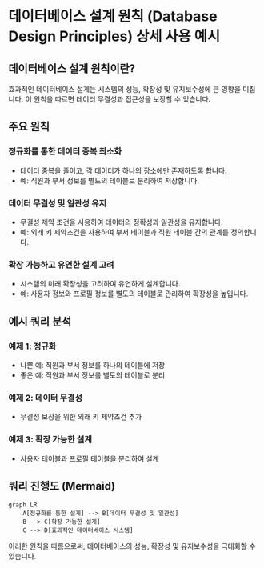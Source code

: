 
# 데이터베이스 설계 원칙 (Database Design Principles) 상세 사용 예시

## 데이터베이스 설계 원칙이란?

효과적인 데이터베이스 설계는 시스템의 성능, 확장성 및 유지보수성에 큰 영향을 미칩니다. 이 원칙을 따르면 데이터 무결성과 접근성을 보장할 수 있습니다.

## 주요 원칙

### 정규화를 통한 데이터 중복 최소화
- 데이터 중복을 줄이고, 각 데이터가 하나의 장소에만 존재하도록 합니다.
- 예: 직원과 부서 정보를 별도의 테이블로 분리하여 저장합니다.

### 데이터 무결성 및 일관성 유지
- 무결성 제약 조건을 사용하여 데이터의 정확성과 일관성을 유지합니다.
- 예: 외래 키 제약조건을 사용하여 부서 테이블과 직원 테이블 간의 관계를 정의합니다.

### 확장 가능하고 유연한 설계 고려
- 시스템의 미래 확장성을 고려하여 유연하게 설계합니다.
- 예: 사용자 정보와 프로필 정보를 별도의 테이블로 관리하여 확장성을 높입니다.

## 예시 쿼리 분석

### 예제 1: 정규화
- 나쁜 예: 직원과 부서 정보를 하나의 테이블에 저장
- 좋은 예: 직원과 부서 정보를 별도의 테이블로 분리

### 예제 2: 데이터 무결성
- 무결성 보장을 위한 외래 키 제약조건 추가

### 예제 3: 확장 가능한 설계
- 사용자 테이블과 프로필 테이블을 분리하여 설계

## 쿼리 진행도 (Mermaid)

```mermaid
graph LR
    A[정규화를 통한 설계] --> B[데이터 무결성 및 일관성]
    B --> C[확장 가능한 설계]
    C --> D[효과적인 데이터베이스 시스템]
```

이러한 원칙을 따름으로써, 데이터베이스의 성능, 확장성 및 유지보수성을 극대화할 수 있습니다.
